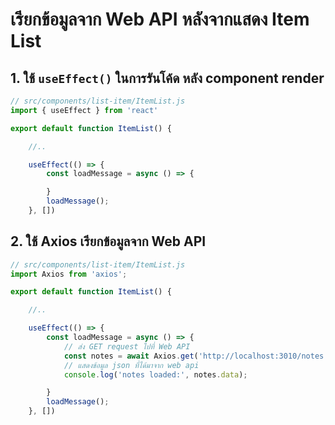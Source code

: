 
# เรียกข้อมูลจาก Web API หลังจากแสดง Item List

## 1. ใช้ `useEffect()` ในการรันโค้ด หลัง component render

```jsx
// src/components/list-item/ItemList.js
import { useEffect } from 'react'

export default function ItemList() {

    //..

    useEffect(() => {
        const loadMessage = async () => {

        }
        loadMessage();
    }, [])
```

## 2. ใช้ Axios เรียกข้อมูลจาก Web API

```js
// src/components/list-item/ItemList.js
import Axios from 'axios';

export default function ItemList() {

    //..

    useEffect(() => {
        const loadMessage = async () => {
            // ส่ง GET request ไปที่ Web API
            const notes = await Axios.get('http://localhost:3010/notes')
            // แสดงข้อมูล json ที่ได้มาจาก web api
            console.log('notes loaded:', notes.data);

        }
        loadMessage();
    }, [])
```
